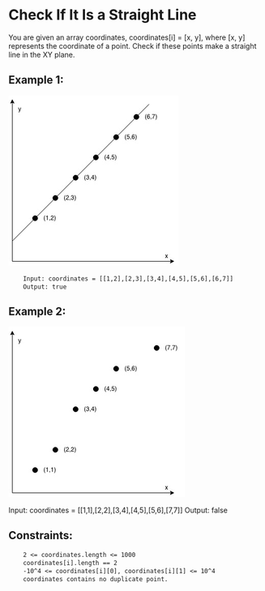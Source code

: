 # Check If It Is a Straight Line

You are given an array coordinates, coordinates[i] = [x, y], where [x, y] represents the coordinate of a point. Check if these points make a straight line in the XY plane.

## Example 1:
![Example 1](./imgs/ex101.jpg)

        Input: coordinates = [[1,2],[2,3],[3,4],[4,5],[5,6],[6,7]]
        Output: true

## Example 2:
![Example 2](./imgs/ex201.jpg)

Input: coordinates = [[1,1],[2,2],[3,4],[4,5],[5,6],[7,7]]
Output: false
 

## Constraints:

        2 <= coordinates.length <= 1000
        coordinates[i].length == 2
        -10^4 <= coordinates[i][0], coordinates[i][1] <= 10^4
        coordinates contains no duplicate point.